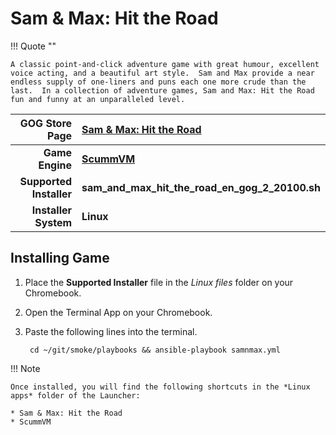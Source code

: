 # Sam & Max: Hit the Road

!!! Quote ""

    A classic point-and-click adventure game with great humour, excellent voice acting, and a beautiful art style.  Sam and Max provide a near endless supply of one-liners and puns each one more crude than the last.  In a collection of adventure games, Sam and Max: Hit the Road fun and funny at an unparalleled level.

| GOG Store Page | [Sam & Max: Hit the Road](https://www.gog.com/game/sam_max_hit_the_road) |
|--:|:--|
| **Game Engine** | **[ScummVM](https://www.scummvm.org/)** |
| **Supported Installer** | **sam_and_max_hit_the_road_en_gog_2_20100.sh** |
| **Installer System** | **Linux** |

## Installing Game
1. Place the **Supported Installer** file in the *Linux files* folder on your Chromebook.
1. Open the Terminal App on your Chromebook.
1. Paste the following lines into the terminal.

        cd ~/git/smoke/playbooks && ansible-playbook samnmax.yml

!!! Note

    Once installed, you will find the following shortcuts in the *Linux apps* folder of the Launcher:
    
    * Sam & Max: Hit the Road
    * ScummVM